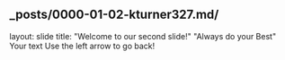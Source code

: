 _posts/0000-01-02-kturner327.md/
---
layout: slide
title: "Welcome to our second slide!"
"Always do your Best"
Your text
Use the left arrow to go back!
